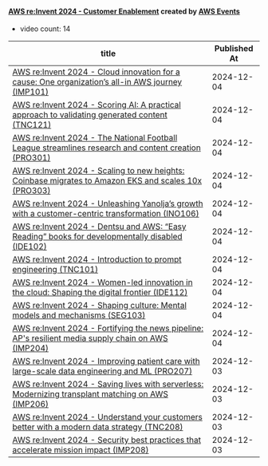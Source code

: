 

#### [AWS re:Invent 2024 - Customer Enablement](https://www.youtube.com/playlist?list=PL2yQDdvlhXf_Djy46p_AEzQmIKVfhE4hp) created by [AWS Events](https://www.youtube.com/channel/UCdoadna9HFHsxXWhafhNvKw)

* video count: 14 

| title                                                                                                                                               | Published At |
| --------------------------------------------------------------------------------------------------------------------------------------------------- | ------------ |
| [AWS re:Invent 2024 - Cloud innovation for a cause: One organization’s all-in AWS journey (IMP101)](https://www.youtube.com/watch?v=clZkLoziN1E)    | 2024-12-04   |
| [AWS re:Invent 2024 - Scoring AI: A practical approach to validating generated content (TNC121)](https://www.youtube.com/watch?v=GZl8-6BR6E0)       | 2024-12-04   |
| [AWS re:Invent 2024 - The National Football League streamlines research and content creation (PRO301)](https://www.youtube.com/watch?v=YHw2W06per8) | 2024-12-04   |
| [AWS re:Invent 2024 - Scaling to new heights: Coinbase migrates to Amazon EKS and scales 10x (PRO303)](https://www.youtube.com/watch?v=ghGR14k-co0) | 2024-12-04   |
| [AWS re:Invent 2024 - Unleashing Yanolja’s growth with a customer-centric transformation (INO106)](https://www.youtube.com/watch?v=gsPlpre1F9o)     | 2024-12-04   |
| [AWS re:Invent 2024 - Dentsu and AWS: “Easy Reading” books for developmentally disabled (IDE102)](https://www.youtube.com/watch?v=3T_rYHgtofw)      | 2024-12-04   |
| [AWS re:Invent 2024 - Introduction to prompt engineering (TNC101)](https://www.youtube.com/watch?v=UXEPZjltGSc)                                     | 2024-12-04   |
| [AWS re:Invent 2024 - Women-led innovation in the cloud: Shaping the digital frontier (IDE112)](https://www.youtube.com/watch?v=ShVWN5p4IOk)        | 2024-12-04   |
| [AWS re:Invent 2024 - Shaping culture: Mental models and mechanisms (SEG103)](https://www.youtube.com/watch?v=o1YOIgoRCPE)                          | 2024-12-04   |
| [AWS re:Invent 2024 - Fortifying the news pipeline: AP's resilient media supply chain on AWS (IMP204)](https://www.youtube.com/watch?v=OUVoXwlXnP0) | 2024-12-04   |
| [AWS re:Invent 2024 - Improving patient care with large-scale data engineering and ML (PRO207)](https://www.youtube.com/watch?v=FqtCk_WZkH8)        | 2024-12-03   |
| [AWS re:Invent 2024 - Saving lives with serverless: Modernizing transplant matching on AWS (IMP206)](https://www.youtube.com/watch?v=L-0s3PEOhHs)   | 2024-12-03   |
| [AWS re:Invent 2024 - Understand your customers better with a modern data strategy (TNC208)](https://www.youtube.com/watch?v=ZXWB5BKTRw4)           | 2024-12-03   |
| [AWS re:Invent 2024 - Security best practices that accelerate mission impact (IMP208)](https://www.youtube.com/watch?v=1NXpztWKOkU)                 | 2024-12-03   |